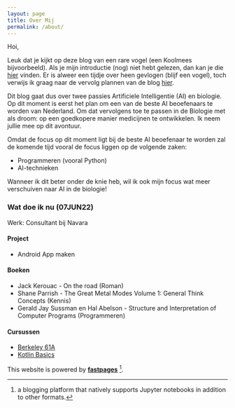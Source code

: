 ```yaml
---
layout: page
title: Over Mij
permalink: /about/
---
```


Hoi,

Leuk dat je kijkt op deze blog van een rare vogel (een Koolmees bijvoorbeeld). Als je mijn introductie (nog) niet hebt gelezen, dan kan je die [hier](https://mees-molenaar.github.io/CabbageMees/de%20reis/introductie/2021/05/26/Eerste-blog-post.html) vinden. Er is alweer een tijdje over heen gevlogen (blijf een vogel), toch verwijs ik graag naar de vervolg plannen van de blog [hier](https://mees-molenaar.github.io/CabbageMees/de%20reis/2022/06/07/Een-nieuwe-stap.html).

Dit blog gaat dus over twee passies Artificiele Intelligentie (AI) en biologie. Op dit moment is eerst het plan om een van de beste AI beoefenaars te worden van Nederland. Om dat vervolgens toe te passen in de Biologie met als droom: op een goedkopere manier medicijnen te ontwikkelen. Ik neem jullie mee op dit avontuur.

Omdat de focus op dit moment ligt bij de beste AI beoefenaar te worden zal de komende tijd vooral de focus liggen op de volgende zaken:

- Programmeren (vooral Python)
- AI-technieken

Wanneer ik dit beter onder de knie heb, wil ik ook mijn focus wat meer verschuiven naar AI in de biologie!

### Wat doe ik nu (07JUN22)

Werk: Consultant bij Navara

#### Project

- Android App maken

#### Boeken

- Jack Kerouac - On the road (Roman)
- Shane Parrish - The Great Metal Modes Volume 1: General Think Concepts (Kennis)
- Gerald Jay Sussman en Hal Abelson - Structure and Interpretation of Computer Programs (Programmeren)

#### Cursussen

- [Berkeley 61A](https://archive.org/details/ucberkeley-webcast-PL3E89002AA9B9879E?sort=titleSorter)
- [Kotlin Basics](https://developer.android.com/courses/android-basics-kotlin/course)

This website is powered by **[fastpages](https://github.com/fastai/fastpages)** [^1].

[^1]: a blogging platform that natively supports Jupyter notebooks in addition to other formats.
